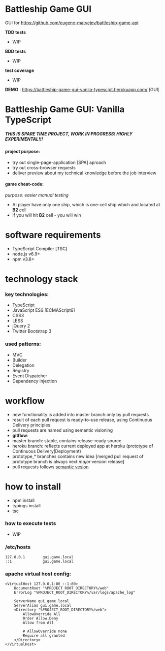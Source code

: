 # Battleship Game GUI
GUI for https://github.com/eugene-matvejev/battleship-game-api

__TDD tests__
* WIP

__BDD tests__
 * WIP

__test coverage__
 * WIP

__DEMO__ : https://battleship-game-gui-vanila-typescipt.herokuapp.com/ [GUI]

# Battleship Game GUI: Vanilla TypeScript
##### THIS IS SPARE TIME PROJECT, WORK IN PROGRESS! HIGHLY EXPERIMENTAL!!!
#### project purpose:
 * try out single-page-application [SPA] aproach
 * try out cross-browser requests
 * deliver preview about my technical knowledge before the job interview

#### game cheat-code:
_purpose: easier manual testing_
* AI player have only one ship, which is one-cell ship which and located at __B2__ cell
 * if you will hit __B2__ cell - you will win

# software requirements
* TypeScript Compiler [TSC]
* node.js v6.9+
* npm v3.8+

# technology stack
### key technologies:
 * TypeScript
 * JavaScript ES6 [ECMAScript6]
 * CSS3
 * LESS
 * jQuery 2
 * Twitter Bootstrap 3

### used patterns:
 * MVC
 * Builder
 * Delegation
 * Registry
 * Event Dispatcher
 * Dependency Injection

# workflow
 * new functionality is added into master branch only by pull requests
 * result of each pull request is ready-to-use release, using Continuous Delivery principles
 * pull requests are named using semantic visioning
 * __gitflow__:
  * master branch: stable, contains release-ready source
  * heroku branch: reflects current deployed app at heroku (prototype of Continuous Delivery|Deployment)
  * prototype_* branches contains new idea [merged pull request of prototype branch is always next *major* version release]
  * pull requests follows [semantic vesion](http://semver.org/)

# how to install
 * npm install
 * typings install
 * tsc

### how to execute tests
 * WIP

### /etc/hosts
```
127.0.0.1        gui.game.local
::1              gui.game.local
```

### apache virtual host config:
```
<VirtualHost 127.0.0.1:80 ::1:80>
    DocumentRoot "%PROJECT_ROOT_DIRECTORY%/web"
    ErrorLog "%PROJECT_ROOT_DIRECTORY%/var/logs/apache_log"

    ServerName gui.game.local
    ServerAlias gui.game.local
    <Directory "%PROJECT_ROOT_DIRECTORY%/web">
        AllowOverride All
        Order Allow,Deny
        Allow from All

        # AllowOverride none
        Require all granted
    </Directory>
</VirtualHost>
```
